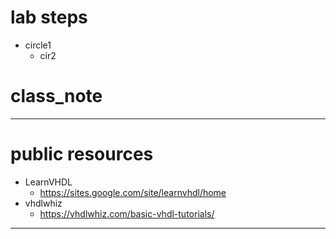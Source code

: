 # lab steps
- circle1
	- cir2
# class_note
---
# public resources
- LearnVHDL
	- https://sites.google.com/site/learnvhdl/home
- vhdlwhiz
	- https://vhdlwhiz.com/basic-vhdl-tutorials/
---
